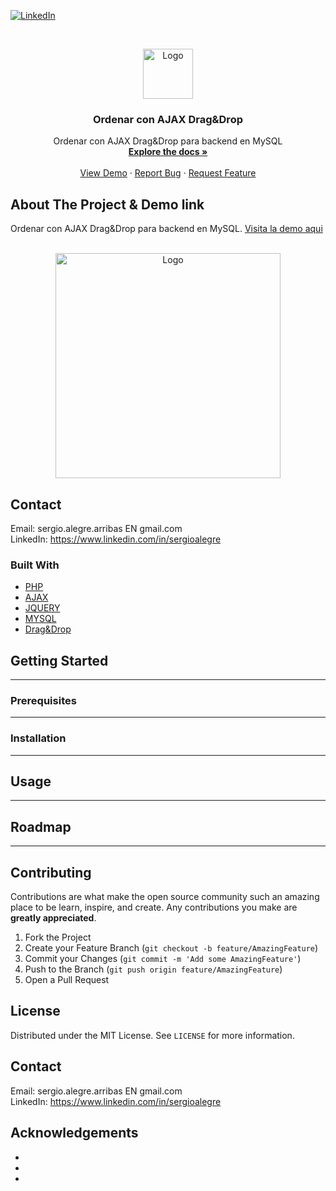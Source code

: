 <!--
REEMPLAZAR: Ordenar-con-Ajax-Drag-Drop, TITULO, DESCRIPCION, DESCRIPCION2, DEMO, TECNOLOGIAS
-->
[![LinkedIn][linkedin-shield]][linkedin-url]

<!-- PROJECT LOGO -->
<br />
<p align="center">
  <a href="https://github.com/sergioalegre/Ordenar-con-Ajax-Drag-Drop">
    <img src="http://naarean.es/logo.JPG" alt="Logo" width="80" height="80">
  </a>

  <h3 align="center"><!-- TITULO -->Ordenar con AJAX Drag&Drop</h3>

  <p align="center">
    <!-- DESCRIPCION -->Ordenar con AJAX Drag&Drop para backend en MySQL
    <br />
    <a href="https://github.com/sergioalegre/Ordenar-con-Ajax-Drag-Drop"><strong>Explore the docs »</strong></a>
    <br />
    <br />
    <!-- DEMO --><a href="http://naarean.es/Programacion/_OrdenarConAJAX/">View Demo</a>
    ·
    <a href="https://github.com/sergioalegre/Ordenar-con-Ajax-Drag-Drop/issues">Report Bug</a>
    ·
    <a href="https://github.com/sergioalegre/Ordenar-con-Ajax-Drag-Drop/issues">Request Feature</a>
  </p>
</p>


<!-- ABOUT THE PROJECT -->
## About The Project & Demo link
<!-- DESCRIPCION2 --> <!-- DEMO -->
Ordenar con AJAX Drag&Drop para backend en MySQL.  <a href="http://naarean.es/Programacion/_OrdenarConAJAX/">Visita la demo aqui</a>
<br><br>
<p align="center">
  <a href="http://naarean.es/Programacion/_OrdenarConAJAX/">
    <img src="http://naarean.es/Programacion/_OrdenarConAJAX/captura.PNG" alt="Logo" width="360" height="">
  </a>
</p>

<!-- CONTACT -->
## Contact
Email: sergio.alegre.arribas EN gmail.com
<br>
LinkedIn: https://www.linkedin.com/in/sergioalegre


### Built With
<!-- TECNOLOGIAS -->
* [PHP](PHP)
* [AJAX](AJAX)
* [JQUERY](JQUERY)
* [MYSQL](MYSQL)
* [Drag&Drop](Drag&Drop)


<!-- GETTING STARTED -->
## Getting Started
---

### Prerequisites
---

### Installation
---

<!-- USAGE EXAMPLES -->
## Usage
---

<!-- ROADMAP -->
## Roadmap
---

<!-- CONTRIBUTING -->
## Contributing
Contributions are what make the open source community such an amazing place to be learn, inspire, and create. Any contributions you make are **greatly appreciated**.

1. Fork the Project
2. Create your Feature Branch (`git checkout -b feature/AmazingFeature`)
3. Commit your Changes (`git commit -m 'Add some AmazingFeature'`)
4. Push to the Branch (`git push origin feature/AmazingFeature`)
5. Open a Pull Request

<!-- LICENSE -->
## License
Distributed under the MIT License. See `LICENSE` for more information.

<!-- CONTACT -->
## Contact
Email: sergio.alegre.arribas EN gmail.com
<br>
LinkedIn: https://www.linkedin.com/in/sergioalegre


<!-- ACKNOWLEDGEMENTS -->
## Acknowledgements

* []()
* []()
* []()

[linkedin-shield]: https://img.shields.io/badge/-LinkedIn-black.svg?style=flat-square&logo=linkedin&colorB=555
[linkedin-url]: https://linkedin.com/in/sergioalegre
